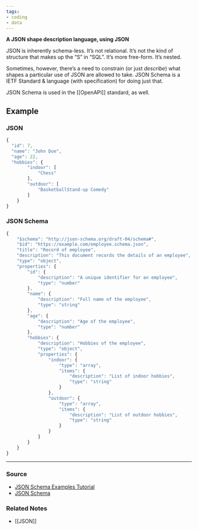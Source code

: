 ```yaml
---
tags:
- coding
- data
---
```

**A JSON shape description language, using JSON**

JSON is inherently schema-less. It’s not relational. It’s not the kind of structure that makes up the “S” in “SQL”. It’s more free-form. It’s nested.

Sometimes, however, there’s a need to constrain (or just *describe*) what shapes a particular use of JSON are allowed to take. JSON Schema is a IETF Standard & language (with specification) for doing just that.

JSON Schema is used in the [[OpenAPI]] standard, as well.

## Example

### JSON

```jsx
{
  "id": 7,
  "name": "John Doe",
  "age": 22,
  "hobbies": {
        "indoor": [
            "Chess"
        ],
        "outdoor": [
            "BasketballStand-up Comedy"
        ]
    }
}
```

### JSON Schema

```jsx
{
    "$schema": "http://json-schema.org/draft-04/schema#",
    "$id": "https://example.com/employee.schema.json",
    "title": "Record of employee",
    "description": "This document records the details of an employee",
    "type": "object",
    "properties": {
        "id": {
            "description": "A unique identifier for an employee",
            "type": "number"
        },
        "name": {
            "description": "Full name of the employee",
            "type": "string"
        },
        "age": {
            "description": "Age of the employee",
            "type": "number"
        },
        "hobbies": {
            "description": "Hobbies of the employee",
            "type": "object",
            "properties": {
                "indoor": {
                    "type": "array",
                    "items": {
                        "description": "List of indoor hobbies",
                        "type": "string"
                    }
                },
                "outdoor": {
                    "type": "array",
                    "items": {
                        "description": "List of outdoor hobbies",
                        "type": "string"
                    }
                }
            }
        }
    }
}
```

---

### Source
- [JSON Schema Examples Tutorial](https://www.mongodb.com/basics/json-schema-examples)
- [JSON Schema](https://json-schema.org/)

### Related Notes
- [[JSON]]